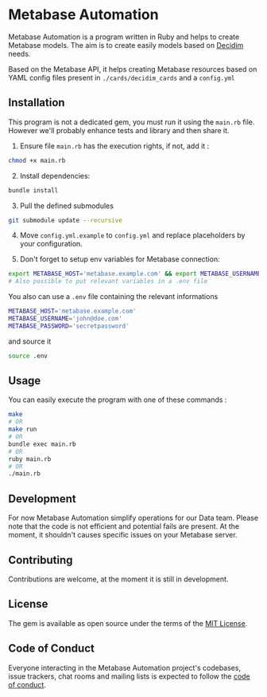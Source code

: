 # Metabase Automation

Metabase Automation is a program written in Ruby and helps to create Metabase models. The aim is to create easily models based on [Decidim](https://github.com/decidim/decidim) needs.

Based on the Metabase API, it helps creating Metabase resources based on YAML config files present in `./cards/decidim_cards` and a `config.yml`

## Installation

This program is not a dedicated gem, you must run it using the `main.rb` file. However we'll probably enhance tests and library and then share it.

1. Ensure file `main.rb` has the execution rights, if not, add it : 
```bash
chmod +x main.rb
```

2. Install dependencies: 
```bash
bundle install
```

3. Pull the defined submodules
```bash
git submodule update --recursive
```

4. Move `config.yml.example` to `config.yml` and replace placeholders by your configuration.

5. Don't forget to setup env variables for Metabase connection:
```bash
export METABASE_HOST='metabase.example.com' && export METABASE_USERNAME='john@doe.com' && export METABASE_PASSWORD='secretpassword'
# Also possible to put relevant variables in a .env file
```
You also can use a `.env` file containing the relevant informations
```bash
METABASE_HOST='metabase.example.com'
METABASE_USERNAME='john@doe.com'
METABASE_PASSWORD='secretpassword'
```
and source it
```bash
source .env
```

## Usage

You can easily execute the program with one of these commands : 
```bash
make
# OR 
make run
# OR
bundle exec main.rb
# OR
ruby main.rb
# OR 
./main.rb
```

## Development

For now Metabase Automation simplify operations for our Data team. Please note that the code is not efficient and potential fails are present. 
At the moment, it shouldn't causes specific issues on your Metabase server.


## Contributing

Contributions are welcome, at the moment it is still in development.

## License

The gem is available as open source under the terms of the [MIT License](https://opensource.org/licenses/MIT).

## Code of Conduct

Everyone interacting in the Metabase Automation project's codebases, issue trackers, chat rooms and mailing lists is expected to follow the [code of conduct](https://github.com/[USERNAME]/metabase_automation/blob/main/CODE_OF_CONDUCT.md).
